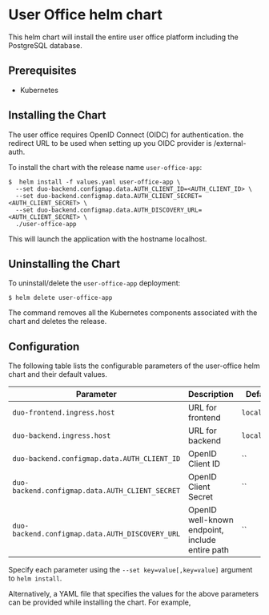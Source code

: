 # User Office helm chart

This helm chart will install the entire user office platform including the PostgreSQL database. 

## Prerequisites

- Kubernetes 

## Installing the Chart

The user office requires OpenID Connect (OIDC) for authentication. the redirect URL to be used when setting up you OIDC provider is <HOSTNAME>/external-auth.

To install the chart with the release name `user-office-app`:

```console
$  helm install -f values.yaml user-office-app \
  --set duo-backend.configmap.data.AUTH_CLIENT_ID=<AUTH_CLIENT_ID> \
  --set duo-backend.configmap.data.AUTH_CLIENT_SECRET=<AUTH_CLIENT_SECRET> \
  --set duo-backend.configmap.data.AUTH_DISCOVERY_URL=<AUTH_CLIENT_SECRET> \
  ./user-office-app    
```

This will launch the application with the hostname localhost.

## Uninstalling the Chart

To uninstall/delete the `user-office-app` deployment:

```console
$ helm delete user-office-app
```

The command removes all the Kubernetes components associated with the chart and deletes the release.

## Configuration

The following table lists the configurable parameters of the user-office helm chart and their default values.

| Parameter | Description | Default |
| --------- | ----------- | ------- |
| `duo-frontend.ingress.host` | URL for frontend | `localhost` |
| `duo-backend.ingress.host` | URL for backend | `localhost` |
| `duo-backend.configmap.data.AUTH_CLIENT_ID` | OpenID Client ID | `` |
| `duo-backend.configmap.data.AUTH_CLIENT_SECRET` | OpenID Client Secret | `` |
| `duo-backend.configmap.data.AUTH_DISCOVERY_URL` | OpenID well-known endpoint, include entire path | `` |

Specify each parameter using the `--set key=value[,key=value]` argument to `helm install`.

Alternatively, a YAML file that specifies the values for the above parameters can be provided while installing the chart. For example,

